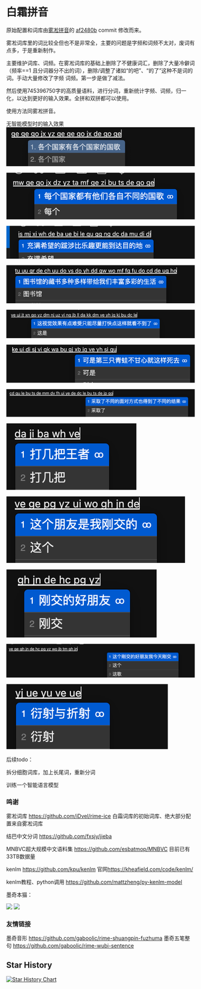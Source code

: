 # 白霜拼音

原始配置和词库由[雾凇拼音](https://github.com/iDvel/rime-ice)的 [af2480b](https://github.com/iDvel/rime-ice/commit/af2480ba1b147a6a54c0c21e2997ef451c34e036) commit 修改而来。

雾凇词库里的词比较全但也不是非常全，主要的问题是字频和词频不太对，废词有点多，于是重新制作。

主要维护词库、词频。在雾凇词库的基础上删除了不健康词汇，删除了大量冷僻词（频率==1 且分词器分不出的词），删除/调整了诸如“的吧”、“的了”这种不是词的词。手动大量修改了字频 词频。第一步是做了减法。

然后使用745396750字的高质量语料，进行分词，重新统计字频、词频，归一化，以达到更好的输入效果。全拼和双拼都可以使用。

使用方法同雾凇拼音。

无智能模型时的输入效果
![alt text](others/img/gegegojx.png)

![alt text](others/img/mggjdgg.png)

![alt text](others/img/ddmdd.png)

![alt text](others/img/tushuguancangshu.png)

![alt text](others/img/znjldkd.png)

![alt text](others/img/kudsvqw.png)

![alt text](others/img/cqlbtdmdfu.png)

![alt text](others/img/djbwv.png)

![alt text](others/img/刚交的朋友.png)

![alt text](others/img/刚交的好朋友.png)

![alt text](others/img/刚交的好朋友2.png)

![alt text](others/img/衍射.png)

后续todo：

拆分细胞词库，加上长尾词，重新分词

训练一个智能语言模型

### 鸣谢

雾凇词库 <https://github.com/iDvel/rime-ice> 白霜词库的初始词库、绝大部分配置来自雾凇词库

结巴中文分词 <https://github.com/fxsjy/jieba>

MNBVC超大规模中文语料集 <https://github.com/esbatmop/MNBVC> 目前已有33TB数据量

kenlm <https://github.com/kpu/kenlm> 官网<https://kheafield.com/code/kenlm/>

kenlm教程、python调用 <https://github.com/mattzheng/py-kenlm-model>

墨奇本猫：

<img src="readmeimg/moqi1.jpg" width=30%>

<img src="readmeimg/moqi2.jpg" width=30%>

### 友情链接

墨奇音形 <https://github.com/gaboolic/rime-shuangpin-fuzhuma>
墨奇五笔整句 <https://github.com/gaboolic/rime-wubi-sentence>

## Star History

[![Star History Chart](https://api.star-history.com/svg?repos=gaboolic/rime-frost&type=Date)](https://star-history.com/#gaboolic/rime-frost&Date)
